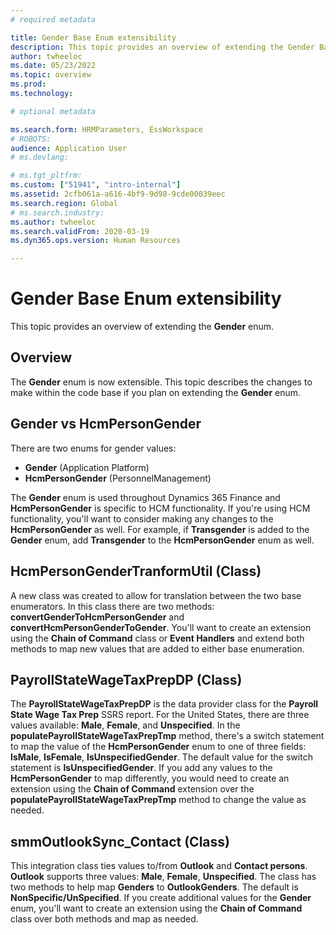 ```yaml
---
# required metadata

title: Gender Base Enum extensibility
description: This topic provides an overview of extending the Gender Base Enum.
author: twheeloc
ms.date: 05/23/2022
ms.topic: overview
ms.prod: 
ms.technology: 

# optional metadata

ms.search.form: HRMParameters, EssWorkspace
# ROBOTS: 
audience: Application User
# ms.devlang: 

# ms.tgt_pltfrm: 
ms.custom: ["51941", "intro-internal"]
ms.assetid: 2cfb061a-a616-4bf9-9d98-9cde00039eec
ms.search.region: Global
# ms.search.industry: 
ms.author: twheeloc
ms.search.validFrom: 2020-03-19
ms.dyn365.ops.version: Human Resources

---
```

# Gender Base Enum extensibility

This topic provides an overview of extending the **Gender** enum.

## Overview
The **Gender** enum is now extensible. This topic describes the changes to make within the code base if you plan on extending the **Gender** enum.

## Gender vs HcmPersonGender

There are two enums for gender values:
 - **Gender** (Application Platform)
 - **HcmPersonGender** (PersonnelManagement)
 
The **Gender** enum is used throughout Dynamics 365 Finance and **HcmPersonGender** is specific to HCM functionality. If you're using HCM functionality, you'll 
want to consider making any changes to the **HcmPersonGender** as well. For example, if **Transgender** is added to the **Gender** enum, add **Transgender** to the **HcmPersonGender** enum as well.

## HcmPersonGenderTranformUtil (Class)
A new class was created to allow for translation between the two base enumerators. In this class there are two methods: **convertGenderToHcmPersonGender** and 
**convertHcmPersonGenderToGender**. You'll want to create an extension using the **Chain of Command** class or **Event Handlers** and extend both methods to map new values that are added to either base enumeration.

## PayrollStateWageTaxPrepDP (Class)
The **PayrollStateWageTaxPrepDP** is the data provider class for the **Payroll State Wage Tax Prep** SSRS report. For the United States, there are three values available: **Male**, **Female**, and **Unspecified**. In the **populatePayrollStateWageTaxPrepTmp** method, there's a switch statement to map the value of the **HcmPersonGender** enum to one of three fields: **IsMale**, **IsFemale**, **IsUnspecifiedGender**. The default value for the switch statement is **IsUnspecifiedGender**. If you add any values to the **HcmPersonGender** to map differently, you would need to create an extension using the **Chain of Command** extension over the **populatePayrollStateWageTaxPrepTmp** method to change the value as needed.

## smmOutlookSync_Contact (Class)
This integration class ties values to/from **Outlook** and **Contact persons**. **Outlook** supports three values: **Male**, **Female**, **Unspecified**. The class has 
two methods to help map **Genders** to **OutlookGenders**. The default is **NonSpecific/UnSpecified**. If you create additional values for the **Gender** enum, you'll 
want to create an extension using the **Chain of Command** class over both methods and map as needed. 
